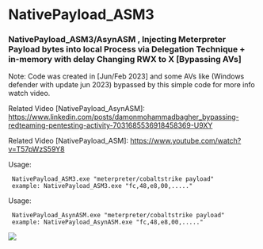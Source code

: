 # NativePayload_ASM3

### NativePayload_ASM3/AsynASM , Injecting Meterpreter Payload bytes into local Process via Delegation Technique + in-memory with delay Changing RWX to X [Bypassing AVs]

Note: Code was created in [Jun/Feb 2023] and some AVs like (Windows defender with update jun 2023) bypassed by this simple code for more info watch video.

Related Video [NativePayload_AsynASM]: https://www.linkedin.com/posts/damonmohammadbagher_bypassing-redteaming-pentesting-activity-7031685536918458369-U9XY

Related Video [NativePayload_ASM]: https://www.youtube.com/watch?v=T57pWzS59Y8 

Usage: 
    
     NativePayload_ASM3.exe "meterpreter/cobaltstrike payload"
     example: NativePayload_ASM3.exe "fc,48,e8,00,....."
     
Usage: 
    
     NativePayload_AsynASM.exe "meterpreter/cobaltstrike payload"
     example: NativePayload_AsynASM.exe "fc,48,e8,00,....."     

<p><a href="https://hits.seeyoufarm.com"><img src="https://hits.seeyoufarm.com/api/count/incr/badge.svg?url=https://github.com/DamonMohammadbagher/NativePayload_ASM3/"/></a></p>
